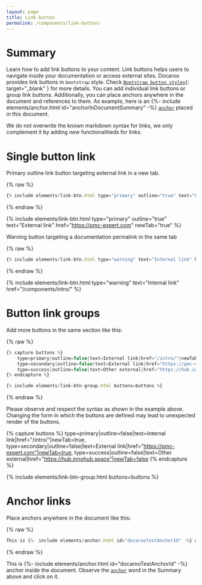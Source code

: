 ```yaml
---
layout: page
title: Link button
permalink: /components/link-button/
---
```


# Summary
Learn how to add link buttons to your content. Link buttons helps users to navigate inside your documentation or access external sites.
Docaroo provides link buttons in `bootstrap` style. Check [`Bootstrap button styles`](https://getbootstrap.com/docs/5.3/components/buttons/){: target="_blank" } for more details. You can add individual link buttons or group link buttons. Additionally, you can place anchors anywhere in the document and references to them. As example, here is an {%- include elements/anchor.html id="anchorInDocumentSummary" -%} [`anchor`](#docarooTestAnchorId) placed in this document.

We do not overwrite the known markdown syntax for links, we only complement it by adding new functionalitieds for links.

# Single button link
Primary outline link button targeting external link in a new tab.

{% raw %}
```javascript
{% include elements/link-btn.html type="primary" outline="true" text="External link" href="https://pmc-expert.com" newTab="true" %}
```
{% endraw %}

{% include elements/link-btn.html type="primary" outline="true" text="External link" href="https://pmc-expert.com" newTab="true" %}

Warning button targeting a documentation permalink in the same tab

{% raw %}
```javascript
{% include elements/link-btn.html type="warning" text="Internal link" href="/components/intro/" %}
```
{% endraw %}

{% include elements/link-btn.html type="warning" text="Internal link" href="/components/intro/" %}

# Button link groups
Add more buttons in the same section like this:

{% raw %}
```javascript
{% capture buttons %}
    type=primary|outline=false|text=Internal link|href="/intro/"|newTab=true,
    type=secondary|outline=false|text=External link|href="https://pmc-expert.com"|newTab=true,
    type=success|outline=false|text=Other external|href="https://hub.innohub.space"|newTab=false
{% endcapture %}

{% include elements/link-btn-group.html buttons=buttons %}
```
{% endraw %}

Please observe and respect the syntax as shown in the example above. Changing the form in which the buttons are defined may lead to unexpected render of the buttons.

{% capture buttons %}
    type=primary|outline=false|text=Internal link|href="/intro/"|newTab=true,
    type=secondary|outline=false|text=External link|href="https://pmc-expert.com"|newTab=true,
    type=success|outline=false|text=Other external|href="https://hub.innohub.space"|newTab=false
{% endcapture %}

{% include elements/link-btn-group.html buttons=buttons %}

# Anchor links
Place anchors anywhere in the document like this:

{% raw %}
```javascript
This is {%- include elements/anchor.html id="docarooTestAnchorId" -%} anchor inside the document.
```
{% endraw %}

This is {%- include elements/anchor.html id="docarooTestAnchorId" -%} anchor inside the document. Observe the [`anchor`](#anchorInDocumentSummary) word in the Summary above and click on it.
